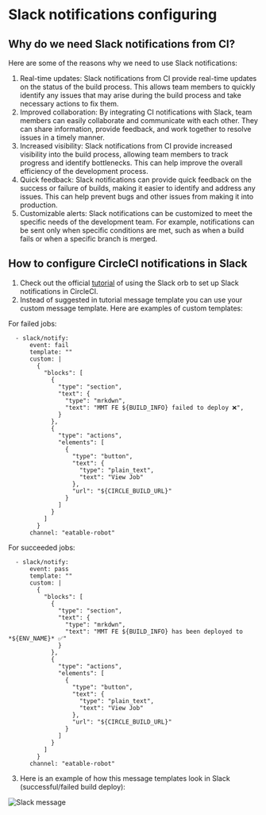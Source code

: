 # Slack notifications configuring

## Why do we need Slack notifications from CI?

Here are some of the reasons why we need to use Slack notifications:

1. Real-time updates: Slack notifications from CI provide real-time updates on the status of the build process. This allows team members to quickly identify any issues that may arise during the build process and take necessary actions to fix them.
2. Improved collaboration: By integrating CI notifications with Slack, team members can easily collaborate and communicate with each other. They can share information, provide feedback, and work together to resolve issues in a timely manner.
3. Increased visibility: Slack notifications from CI provide increased visibility into the build process, allowing team members to track progress and identify bottlenecks. This can help improve the overall efficiency of the development process.
4. Quick feedback: Slack notifications can provide quick feedback on the success or failure of builds, making it easier to identify and address any issues. This can help prevent bugs and other issues from making it into production.
5. Customizable alerts: Slack notifications can be customized to meet the specific needs of the development team. For example, notifications can be sent only when specific conditions are met, such as when a build fails or when a specific branch is merged.

## How to configure CircleCI notifications in Slack

1. Check out the official [tutorial](https://circleci.com/docs/slack-orb-tutorial/) of using the Slack orb to set up Slack notifications in CircleCI.
2. Instead of suggested in tutorial message template you can use your custom message template. Here are examples of custom templates:

For failed jobs:

  ```
    - slack/notify:
        event: fail
        template: ""
        custom: |
          {
            "blocks": [
              {
                "type": "section",
                "text": {
                  "type": "mrkdwn",
                  "text": "MMT FE ${BUILD_INFO} failed to deploy ❌",
                }
              },
              {
                "type": "actions",
                "elements": [
                  {
                    "type": "button",
                    "text": {
                      "type": "plain_text",
                      "text": "View Job"
                    },
                    "url": "${CIRCLE_BUILD_URL}"
                  }
                ]
              }
            ]
          }
        channel: "eatable-robot"
  ```

For succeeded jobs:

  ```
    - slack/notify:
        event: pass
        template: ""
        custom: |
          {
            "blocks": [
              {
                "type": "section",
                "text": {
                  "type": "mrkdwn",
                  "text": "MMT FE ${BUILD_INFO} has been deployed to *${ENV_NAME}* ✅"
                }
              },
              {
                "type": "actions",
                "elements": [
                  {
                    "type": "button",
                    "text": {
                      "type": "plain_text",
                      "text": "View Job"
                    },
                    "url": "${CIRCLE_BUILD_URL}"
                  }
                ]
              }
            ]
          }
        channel: "eatable-robot"
  ```

3. Here is an example of how this message templates look in Slack (successful/failed build deploy):

  ![Slack message](https://github.com/uptechteam/fe-cookbook/assets/13544983/1d7c0064-9713-435c-9eff-80596f307e35)
